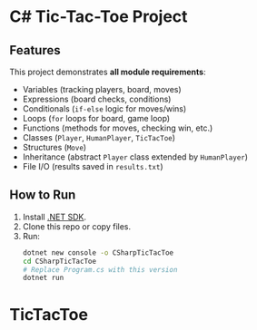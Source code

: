 # C# Tic-Tac-Toe Project

## Features
This project demonstrates **all module requirements**:
- Variables (tracking players, board, moves)
- Expressions (board checks, conditions)
- Conditionals (`if-else` logic for moves/wins)
- Loops (`for` loops for board, game loop)
- Functions (methods for moves, checking win, etc.)
- Classes (`Player`, `HumanPlayer`, `TicTacToe`)
- Structures (`Move`)
- Inheritance (abstract `Player` class extended by `HumanPlayer`)
- File I/O (results saved in `results.txt`)

## How to Run
1. Install [.NET SDK](https://dotnet.microsoft.com/download).
2. Clone this repo or copy files.
3. Run:
   ```bash
   dotnet new console -o CSharpTicTacToe
   cd CSharpTicTacToe
   # Replace Program.cs with this version
   dotnet run
# TicTacToe
